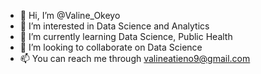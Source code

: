 - 👋 Hi, I’m @Valine_Okeyo
- 👀 I’m interested in Data Science and Analytics
- 🌱 I’m currently learning Data Science, Public Health
- 💞️ I’m looking to collaborate on Data Science
- 📫 You can reach me through valineatieno9@gmail.com

<!---
Valine_Okeyo/Valine_Okeyo is a ✨ special ✨ repository because its `README.md` (this file) appears on your GitHub profile.
You can click the Preview link to take a look at your changes.
--->
